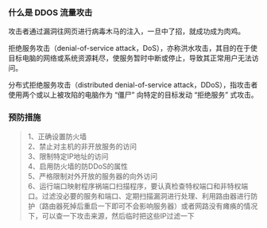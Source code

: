 
### 什么是 DDOS 流量攻击
攻击者通过漏洞往网页进行病毒木马的注入，一旦中了招，就成功成为肉鸡。  

拒绝服务攻击（denial-of-service attack，DoS），亦称洪水攻击，其目的在于使目标电脑的网络或系统资源耗尽，使服务暂时中断或停止，导致其正常用户无法访问。  

分布式拒绝服务攻击（distributed denial-of-service attack，DDoS），指攻击者使用两个或以上被攻陷的电脑作为 “僵尸” 向特定的目标发动 “拒绝服务” 式攻击。  

### 预防措施
> 1、正确设置防火墙  
> 2、禁止对主机的非开放服务的访问  
> 3、限制特定IP地址的访问  
> 4、启用防火墙的防DDoS的属性  
> 5、严格限制对外开放的服务器的向外访问  
> 6、运行端口映射程序祸端口扫描程序，要认真检查特权端口和非特权端口。过滤没必要的服务和端口、定期扫描漏洞进行处理、利用路由器进行防护（路由器死掉后重启一下即可不会影响服务器）或者网路没有瘫痪的情况下，可以查一下攻击来源，然后临时把这些IP过滤一下
